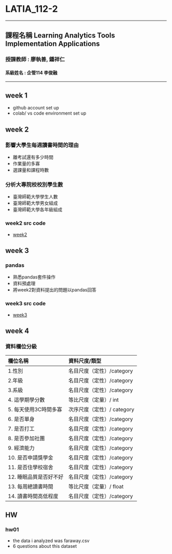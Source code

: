 # LATIA_112-2
----
## 課程名稱 Learning Analytics Tools Implementation Applications
### 授課教師 : 廖執善, 鍾祥仁
#### 系級姓名 : 企管114 李俊融
----

## week 1
- github account set up
- colab/ vs code environment set up
## week 2
### 影響大學生每週讀書時間的理由
- 離考試還有多少時間
- 作業量的多寡
- 選課量和課程時數

### 分析大專院校校別學生數
- 臺灣師範大學學生人數
- 臺灣師範大學男女組成
- 臺灣師範大學各年級組成

### week2 src code
- [week2](https://github.com/marjasback2bedge/LATIA_112-2/tree/main/week2)
## week 3 
### pandas
- 熟悉pandas套件操作
- 資料預處理
- 將week2對資料提出的問題以pandas回答
### week3 src code
- [week3](https://github.com/marjasback2bedge/LATIA_112-2/tree/main/week3)

## week 4
### 資料欄位分級


| 欄位名稱               | 資料尺度/類型              |
|:---------------------- |:-------------------------- |
| 1.性別                 | 名目尺度（定性）/category  |
| 2.年級                 | 名目尺度（定性）/category  |
| 3.系級                 | 名目尺度（定性）/category  |
| 4.  這學期學分數       | 等比尺度（定量）/ int      |
| 5. 每天使用3C時間多寡  | 次序尺度（定性）/ category |
| 6. 是否單身            | 名目尺度（定性）/category  |
| 7. 是否打工            | 名目尺度（定性）/category  |
| 8. 是否參加社團        | 名目尺度（定性）/category  |
| 9. 經濟能力            | 名目尺度（定性）/category  |
| 10. 是否申請獎學金     | 名目尺度（定性）/category  |
| 11. 是否住學校宿舍     | 名目尺度（定性）/category  |
| 12. 睡眠品質是否好不好 | 名目尺度（定性）/category  |
| 13. 每周總讀書時間     | 等比尺度（定量）/ float    |
| 14.  讀書時間高低程度  | 名目尺度（定性）/category  |

## HW
### hw01
- the data i analyzed was faraway.csv
- 6 questions about this dataset
